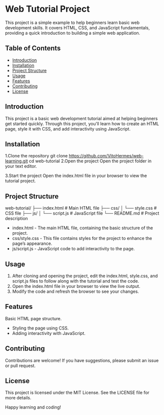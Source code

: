 # Web Tutorial Project
This project is a simple example to help beginners learn basic web development skills. It covers HTML, CSS, and JavaScript fundamentals, providing a quick introduction to building a simple web application.

## Table of Contents
- [Introduction](#introduction)
- [Installation](#installation)
- [Project Structure](#project-structure)
- [Usage](#usage)
- [Features](#features)
- [Contributing](#contributing)
- [License](#license)

## Introduction
This project is a basic web development tutorial aimed at helping beginners get started quickly. Through this project, you'll learn how to create an HTML page, style it with CSS, and add interactivity using JavaScript.

## Installation
1.Clone the repository
git clone https://github.com/VitoHermes/web-learning.git
cd web-tutorial
2.Open the project
Open the project folder in your text editor.

3.Start the project
Open the index.html file in your browser to view the tutorial project.

## Project Structure
web-tutorial/
├── index.html         # Main HTML file
├── css/
│   └── style.css      # CSS file
├── js/
│   └── script.js      # JavaScript file
└── README.md          # Project description
- index.html - The main HTML file, containing the basic structure of the project.
- css/style.css - This file contains styles for the project to enhance the page’s appearance.
- js/script.js - JavaScript code to add interactivity to the page.
## Usage
1. After cloning and opening the project, edit the index.html, style.css, and script.js files to follow along with the tutorial and test the code.
2. Open the index.html file in your browser to view the live output.
3. Modify the code and refresh the browser to see your changes.
## Features
Basic HTML page structure.
- Styling the page using CSS.
- Adding interactivity with JavaScript.
## Contributing
Contributions are welcome! If you have suggestions, please submit an issue or pull request.

## License
This project is licensed under the MIT License. See the LICENSE file for more details.

Happy learning and coding!